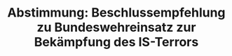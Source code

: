 ---
abstimmung:
  abstimmung: 1
  bundestagssitzung: 121
  datum: 24. Oktober 2019
  legislaturperiode: 19
categories:
- Todo
data:
- title: Abstimmungsergebnis 20191024_1-data.pdf
  url: /res/2021-btw/abstimmungsergebnisse/20191024_1-data.pdf
- title: Abstimmungsergebnis 20191024_1_xls-data.xlsx
  url: /res/2021-btw/abstimmungsergebnisse/20191024_1_xls-data.xlsx
- title: Abstimmungsergebnis 20191024_1_xls-data.csv
  url: /res/2021-btw/abstimmungsergebnisse/csv/20191024_1_xls-data.csv
documents:
- local: /res/2021-btw/drucksachen/13290.pdf
  title: Drucksache 19/13290
  url: https://dip21.bundestag.de/dip21/btd/19/132/1913290.pdf
- local: /res/2021-btw/drucksachen/14287.pdf
  title: Drucksache 19/14287
  url: https://dip21.bundestag.de/dip21/btd/19/142/1914287.pdf
ergebnis:
  AfD:
    enthaltung: 0
    gesamt: 91
    ja: 0
    nein: 76
    nichtabgegeben: 15
    ungueltig: 0
  Bündnis 90/Die Grünen:
    enthaltung: 0
    gesamt: 67
    ja: 0
    nein: 58
    nichtabgegeben: 9
    ungueltig: 0
  Die Linke:
    enthaltung: 0
    gesamt: 69
    ja: 0
    nein: 62
    nichtabgegeben: 7
    ungueltig: 0
  FDP:
    enthaltung: 0
    gesamt: 80
    ja: 0
    nein: 68
    nichtabgegeben: 12
    ungueltig: 0
  cdu/csu:
    enthaltung: 0
    gesamt: 246
    ja: 224
    nein: 0
    nichtabgegeben: 22
    ungueltig: 0
  file: 20191024_1_xls-data.xlsx
  fraktionslos:
    enthaltung: 0
    gesamt: 4
    ja: 1
    nein: 1
    nichtabgegeben: 2
    ungueltig: 0
  spd:
    enthaltung: 3
    gesamt: 151
    ja: 118
    nein: 10
    nichtabgegeben: 20
    ungueltig: 0
layout: abstimmung
links:
- title: Link zu bundestag.de
  url: https://www.bundestag.de/parlament/plenum/abstimmung/abstimmung?id=625
preview: 'Deutscher Bundestag


  121. Sitzung des Deutschen Bundestages

  am Donnerstag, 24. Oktober 2019


  Endgültiges Ergebnis der Namentlichen Abstimmung Nr. 1


  Beschlussempfehlung des Auswärtigen Ausschusses (3. Ausschuss) zu dem Antrag der

  Bundesregierung

  Einsatz bewaffneter deutscher Streitkräfte - Stabilisierung sichern, Wiedererstarken
  des IS

  verhindern, Versöhnung fördern in Irak und Syrien

  Drs.: 19/13290 und 19/14287'
tags:
- Todo
title: 'Abstimmung: Beschlussempfehlung zu Bundeswehreinsatz zur Bekämpfung des IS-Terrors'
---